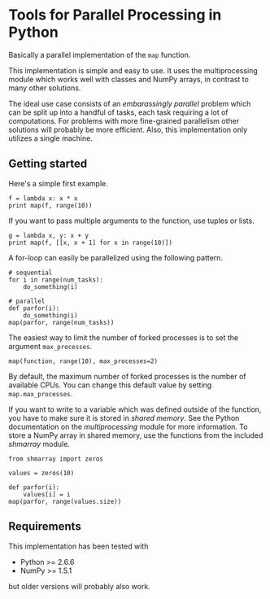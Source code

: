 Tools for Parallel Processing in Python
=======================================

Basically a parallel implementation of the `map` function.

This implementation is simple and easy to use. It uses the multiprocessing module which
works well with classes and NumPy arrays, in contrast to many other solutions.

The ideal use case consists of an *embarassingly parallel* problem which can be
split up into a handful of tasks, each task requiring a lot of computations.
For problems with more fine-grained parallelism other solutions will probably
be more efficient. Also, this implementation only utilizes a single machine.


Getting started
---------------

Here's a simple first example.

	f = lambda x: x * x
	print map(f, range(10))

If you want to pass multiple arguments to the function, use tuples or lists.

	g = lambda x, y: x + y
	print map(f, [[x, x + 1] for x in range(10)])

A for-loop can easily be parallelized using the following pattern.

	# sequential
	for i in range(num_tasks):
		do_something(i)

	# parallel
	def parfor(i):
		do_something(i)
	map(parfor, range(num_tasks))

The easiest way to limit the number of forked processes is to set the argument
`max_processes`.

	map(function, range(10), max_processes=2)

By default, the maximum number of forked processes is the number of available
CPUs. You can change this default value by setting `map.max_processes`.

If you want to write to a variable which was defined outside of the function,
you have to make sure it is stored in *shared memory*. See the Python
documentation on the *multiprocessing* module for more information.  To store a
NumPy array in shared memory, use the functions from the included *shmarray*
module.

	from shmarray import zeros

	values = zeros(10)

	def parfor(i):
		values[i] = i
	map(parfor, range(values.size))


Requirements
------------

This implementation has been tested with

* Python >= 2.6.6
* NumPy >= 1.5.1

but older versions will probably also work.
